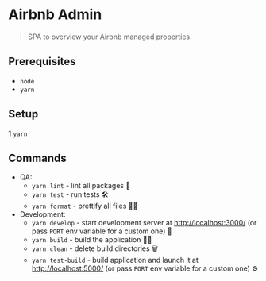 # Airbnb Admin

> SPA to overview your Airbnb managed properties.

## Prerequisites

* `node`
* `yarn`

## Setup

1 `yarn`

## Commands

* QA:
  * `yarn lint` - lint all packages 🚨
  * `yarn test` - run tests 🛠
  * `yarn format` - prettify all files 💅🏻
* Development:
  * `yarn develop` - start development server at <http://localhost:3000/> (or
    pass `PORT` env variable for a custom one) 🚧
  * `yarn build` - build the application 👷🏻
  * `yarn clean` - delete build directories 🗑
  * `yarn test-build` - build application and launch it at
    <http://localhost:5000/> (or pass `PORT` env variable for a custom one) ⚙️
